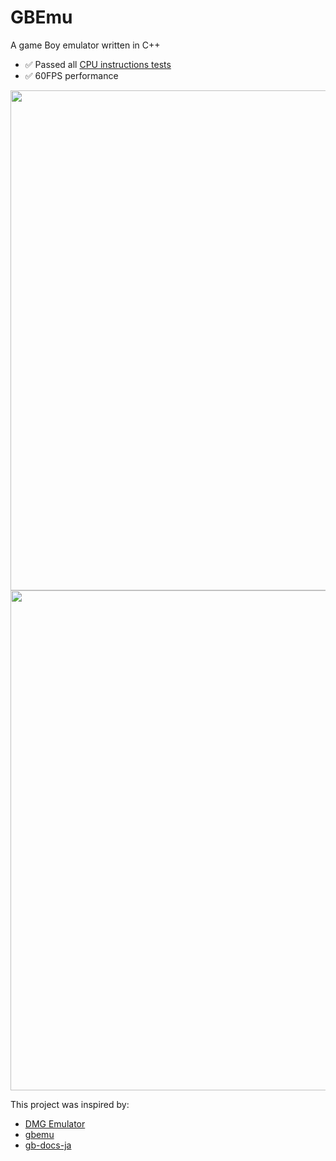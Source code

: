 # GBEmu
A game Boy emulator written in C++

- ✅ Passed all [CPU instructions tests](https://github.com/retrio/gb-test-roms/tree/master/cpu_instrs)
- ✅ 60FPS performance

<img src="https://github.com/sashi0034/GBEmu/assets/82739042/893cb732-bc2f-4b4b-8d08-63b4b827a135" width="800">

<img src="https://github.com/sashi0034/GBEmu/assets/82739042/2338a340-3469-48e6-9362-9d47105607bb" width="800">

This project was inspired by:
  
  - [DMG Emulator](https://github.com/voidproc/dmge)
  - [gbemu](https://github.com/jgilchrist/gbemu)
  - [gb-docs-ja](https://github.com/pokemium/gb-docs-ja)
